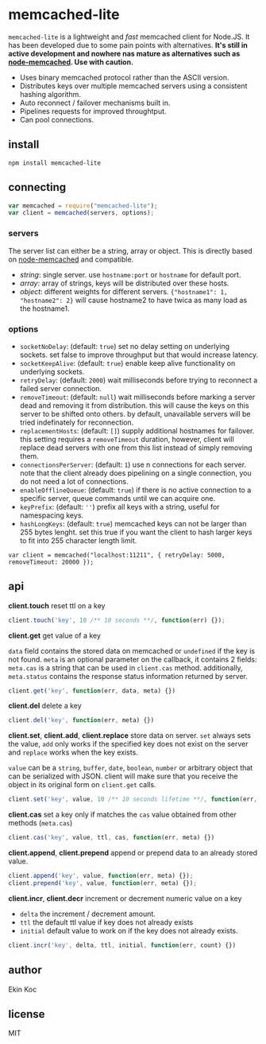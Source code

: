 # memcached-lite

`memcached-lite` is a lightweight and *fast* memcached client for Node.JS. It has been developed due to some pain points with alternatives. **It's still in active development and nowhere nas mature as alternatives such as [node-memcached](https://github.com/3rd-Eden/node-memcached). Use with caution.**

 - Uses binary memcached protocol rather than the ASCII version.
 - Distributes keys over multiple memcached servers using a consistent hashing algorithm.
 - Auto reconnect / failover mechanisms built in.
 - Pipelines requests for improved throughtput.
 - Can pool connections.

## install

```
npm install memcached-lite
```

## connecting

```js
var memcached = require("memcached-lite");
var client = memcached(servers, options);
```

### servers
The server list can either be a string, array or object. This is directly based on [node-memcached](https://github.com/3rd-Eden/node-memcached) and compatible.

  - *string*: single server. use `hostname:port` or `hostname` for default port.
  - *array*: array of strings, keys will be distributed over these hosts.
  - *object*: different weights for different servers. `{"hostname1": 1, "hostname2": 2}` will cause hostname2 to have twica as many load as the hostname1.

### options

  - `socketNoDelay`: (default: `true`) set no delay setting on underlying sockets. set false to improve throughput but that would increase latency.
  - `socketKeepAlive`: (default: `true`) enable keep alive functionality on underlying sockets.
  - `retryDelay`: (default: `2000`) wait milliseconds before trying to reconnect a failed server connection.
  - `removeTimeout`: (default: `null`) wait milliseconds before marking a server dead and removing it from distribution. this will cause the keys on this server to be shifted onto others. by default, unavailable servers will be tried indefinately for reconnection.
  - `replacementHosts`: (default: `[]`) supply additional hostnames for failover. this setting requires a `removeTimeout` duration, however, client will replace dead servers with one from this list instead of simply removing them.
  - `connectionsPerServer`: (default: `1`) use n connections for each server. note that the client already does pipelining on a single connection, you do not need a lot of connections.
  - `enableOfflineQueue`: (default: `true`) if there is no active connection to a specific server, queue commands until we can acquire one.
  - `keyPrefix`: (default: `''`) prefix all keys with a string, useful for namespacing keys.
  - `hashLongKeys`: (default: `true`) memcached keys can not be larger than 255 bytes lenght. set this true if you want the client to hash larger keys to fit into 255 character length limit.

```
var client = memcached("localhost:11211", { retryDelay: 5000, removeTimeout: 20000 });
```

## api

**client.touch** reset ttl on a key

```js
client.touch('key', 10 /** 10 seconds **/, function(err) {});
```

**client.get** get value of a key

`data` field contains the stored data on memcached or `undefined` if the key is not found.
`meta` is an optional parameter on the callback, it contains 2 fields: `meta.cas` is a string that can be used in `client.cas` method. additionally, `meta.status` contains the response status information returned by server.

```js
client.get('key', function(err, data, meta) {})
```

**client.del** delete a key

```js
client.del('key', function(err, meta) {})
```

**client.set**, **client.add**, **client.replace** store data on server. `set` always sets the value, `add` only works if the specified key does not exist on the server and `replace` works when the key exists.

`value` can be a `string`, `buffer`, `date`, `boolean`, `number` or arbitrary object that can be serialized with JSON. client will make sure that you receive the object in its original form on `client.get` calls.

```js
client.set('key', value, 10 /** 10 seconds lifetime **/, function(err, meta) {})
```

**client.cas** set a key only if matches the `cas` value obtained from other methods (`meta.cas`)

```js
client.cas('key', value, ttl, cas, function(err, meta) {})
```

**client.append**, **client.prepend** append or prepend data to an already stored value.

```js
client.append('key', value, function(err, meta) {});
client.prepend('key', value, function(err, meta) {});
```

**client.incr**, **client.decr** increment or decrement numeric value on a key

 - `delta` the increment / decrement amount.
 - `ttl` the default ttl value if key does not already exists
 - `initial` default value to work on if the key does not already exists.

```js
client.incr('key', delta, ttl, initial, function(err, count) {})
```

## author

Ekin Koc

## license

MIT
